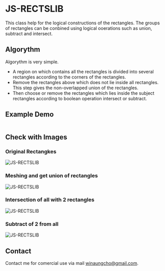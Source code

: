 # JS-RECTSLIB
This class help for the logical constructions of the rectangles.
The groups of rectangles can be conbined using logical ooerations such as union, subtract and intersect.

## Algorythm
Algorythm is very simple.
- A region on which contains all the rectangles is divided into several rectangles according to the corners of the rectangles.
- Remove the rectangles above which does not lie inside all rectangles. This step gives the non-overlapped union of the rectangles.
- Then choose or remove the rectangles which lies inside the subject rectangles according to boolean operation intersect or subtract.

## Example Demo
````
````

## Check with Images
### Original Rectangkes
![JS-RECTSLIB](images/origin.jpg)

### Meshing and get union of rectangles
![JS-RECTSLIB](images/union.jpg)

### Intersection of all with 2 rectangles
![JS-RECTSLIB](images/intersect.jpg)

### Subtract of 2 from all
![JS-RECTSLIB](images/subtract.jpg)

## Contact
Contact me for comercial use via mail winaungcho@gmail.com.

